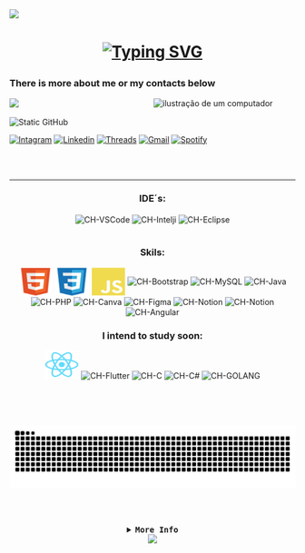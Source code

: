 <img src="https://capsule-render.vercel.app/api?type=waving&color=auto&theme=tokyonight&height=150&section=header" />

<h1 align="center">
  
[![Typing SVG](https://readme-typing-svg.herokuapp.com?font=Fira+Code&pause=1000&color=F70000&width=435&lines=Hello+world%2C+my+name+is+Carlos+H;This+is+my+code+space)](https://git.io/typing-svg)
  

</h1>
  
### There is more about me or my contacts below

<div>
<img src="https://raw.githubusercontent.com/MicaelliMedeiros/micaellimedeiros/master/image/computer-illustration.png" alt="ilustração de um computador" min-width="100px" max-width="200px" width="250px" align="right">
</div>

![](https://api.visitorbadge.io/api/VisitorHit?user=CarlosH-Santiago&repo=github-visitors-badge&countColor=%23FFFFFF)

<img src="https://img.shields.io/static/v1?label=Overview&message=CarlosH&color=f8efd4&style=for-the-badge&logo=GitHub" alt="Static GitHub">


[![Intagram](https://img.shields.io/badge/Instagram-E4405F?style=for-the-badge&logo=instagram&logoColor=white)](https://www.instagram.com/carloshsantiago__?igsh=eHZ5ZW5oZ3M0NzVt)
[![Linkedin](https://img.shields.io/badge/LinkedIn-0077B5?style=for-the-badge&logo=linkedin&logoColor=white)](https://www.linkedin.com/in/carlos-h-santiago-7411a52a8?utm_source=share&utm_campaign=share_via&utm_content=profile&utm_medium=android_app)
[![Threads](https://img.shields.io/badge/Threads-000000?style=for-the-badge&logo=Threads&logoColor=white)](https://www.threads.net/@carloshsantiago__)
[![Gmail](https://img.shields.io/badge/Gmail-D14836?style=for-the-badge&logo=gmail&logoColor=white)](mailto:carloshsssantiago@gmail.com"></a>)
[![Spotify](https://img.shields.io/badge/Spotify-1ED760?style=for-the-badge&logo=spotify&logoColor=white)](https://open.spotify.com/user/31s4x3jzvfgb73il5iezn6mx2oym?si=u7eXPRlNRkyjgWkyHevb2g)

<br><br>
<hr>

<div align=center>
  
<div style="display: inline_block">
  <h3>IDE´s:</h3>
  <img align="center" alt="CH-VSCode" height="50" width="60"    src="https://cdn.jsdelivr.net/gh/devicons/devicon@latest/icons/vscode/vscode-original.svg" />
  <img  align="center" alt="CH-Intelji" height="50" width="60" src="https://cdn.jsdelivr.net/gh/devicons/devicon@latest/icons/intellij/intellij-original.svg" />
  <img align="center" alt="CH-Eclipse" height="50" width="60"    src="https://cdn.jsdelivr.net/gh/devicons/devicon@latest/icons/eclipse/eclipse-original.svg" />
</div>
  <div style="display: inline_block">
  <br>
  <h3>Skils:</h3>

  <img align="center" alt="CH-HTML" height="50" width="60" src="https://raw.githubusercontent.com/devicons/devicon/master/icons/html5/html5-original.svg">
  <img align="center" alt="CH-CSS" height="50" width="60" src="https://raw.githubusercontent.com/devicons/devicon/master/icons/css3/css3-original.svg">
  <img align="center" alt="CH-JS" height="50" width="60" src="https://raw.githubusercontent.com/devicons/devicon/master/icons/javascript/javascript-plain.svg">
  <img align="center" alt="CH-Bootstrap" height="50" width="60" src="https://cdn.jsdelivr.net/gh/devicons/devicon@latest/icons/bootstrap/bootstrap-original-wordmark.svg" />
  <img align="center" alt="CH-MySQL" height="50" width="60" src="https://cdn.jsdelivr.net/gh/devicons/devicon@latest/icons/mysql/mysql-original-wordmark.svg" />
  <img align="center" alt="CH-Java" height="50" width="60" src="https://cdn.jsdelivr.net/gh/devicons/devicon@latest/icons/java/java-original.svg" />
  <img align="center" alt="CH-PHP" height="50" width="60" src="https://cdn.jsdelivr.net/gh/devicons/devicon@latest/icons/php/php-original.svg" />
  <img align="center" alt="CH-Canva" height="50" width="60"  src="https://cdn.jsdelivr.net/gh/devicons/devicon@latest/icons/canva/canva-original.svg" />
  <img align="center" alt="CH-Figma" height="50" width="60"  src="https://cdn.jsdelivr.net/gh/devicons/devicon@latest/icons/figma/figma-original.svg" />
  <img align="center" alt="CH-Notion" height="50" width="60"  src="https://cdn.jsdelivr.net/gh/devicons/devicon@latest/icons/notion/notion-original.svg" />
  <img align="center" alt="CH-Notion" height="50" width="60" src="https://cdn.jsdelivr.net/gh/devicons/devicon@latest/icons/laravel/laravel-original.svg" />
  <img align="center" alt="CH-Angular" height="50" width="60"  src="https://cdn.jsdelivr.net/gh/devicons/devicon@latest/icons/angular/angular-original.svg" />



<br>
<h3>I intend to study soon:</h3>
<img alt="CH-React" height="50" width="60" src="https://raw.githubusercontent.com/devicons/devicon/master/icons/react/react-original.svg">
<img alt="CH-Flutter" height="50" width="60"  src="https://cdn.jsdelivr.net/gh/devicons/devicon@latest/icons/flutter/flutter-original.svg" />
<img alt="CH-C" height="50" width="60"  src="https://cdn.jsdelivr.net/gh/devicons/devicon@latest/icons/c/c-original.svg" />
<img alt="CH-C#" height="50" width="60"  src="https://cdn.jsdelivr.net/gh/devicons/devicon@latest/icons/csharp/csharp-original.svg" />
<img alt="CH-GOLANG" height="50" width="60"  src="https://cdn.jsdelivr.net/gh/devicons/devicon@latest/icons/go/go-original-wordmark.svg" />


<br><br><br>

<img src="https://raw.githubusercontent.com/CarlosH-Santiago/CarlosH-Santiago/output/snake.svg" alt="Snake animation" />

 <br><br>
 <details align="center">
     <summary>
       <samp>
         <b>More Info</b>
       </samp>
     </summary>
     <br>
  <div align="center">

  <br>


  <a href="https://github.com/denvercoder1/github-readme-streak-stats" title="Go to Source">
  <img align="center" width=390 src="https://streak-stats.demolab.com/?user=CarlosH-Santiago&theme=dracula&border=61dafb&hide_border=true" alt="CarlosH-Santiago360" />
</a>
<a href="https://github.com/anuraghazra/github-readme-stats" title="Go to Source">
  <img align="center" width=390 src="https://github-readme-stats.vercel.app/api?username=CarlosH-Santiago&show_icons=true&theme=dracula&border_color=61dafb&hide_border=true" />
</a>
<br><br>

  
[![Top Langs](https://github-readme-stats.vercel.app/api/top-langs/?username=CarlosH-Santiago&layout=donut&theme=dracula)](https://github.com/CarlosH-Santiago)

</div>
<br><br>
  <hr>
<br><br>

  <img src="https://github-readme-activity-graph.vercel.app/graph?username=CarlosH-Santiago&theme=dracula&bg_color=20232a&hide_border=true" width="100%"/>

  <hr>

![header](https://capsule-render.vercel.app/api?type=venom&text=Repositories&fontColor=ffffff)

<hr>

<br>
<div width="100%" align="center">
  <a align="left" href="https://github.com/CarlosH-Santiago/ordem_servico" title="Ordem de Serviço"><img align="left" width="350" height="115" src="https://github-readme-stats.vercel.app/api/pin/?username=CarlosH-Santiago&repo=ordem_servico&theme=dracula&border_color=61dafb&border_radius=10"></a>
  <a align="right" href="https://github.com/CarlosH-Santiago/site_totoenses" title="Site Totoenses"><img align="right" width="350" height="115" src="https://github-readme-stats.vercel.app/api/pin/?username=CarlosH-Santiago&repo=site_totoenses&theme=dracula&border_color=61dafb&border_radius=10"></a>
  

</div>
<br/><br/><br/><br/><br/><br/>
<div width="100%" align="center">
  <a align="left" href="https://github.com/CarlosH-Santiago/Calculadora-WEB" title="Calculadora WEB"><img align="left" width="350" height="115" src="https://github-readme-stats.vercel.app/api/pin/?username=CarlosH-Santiago&repo=Calculadora-WEB&theme=dracula&border_color=61dafb&border_radius=10"></a>
  <a align="right" href="https://github.com/CarlosH-Santiago/listas_exercicio_ED" title="Listas de Exercicio de ED"><img align="right" width="350" height="115" src="https://github-readme-stats.vercel.app/api/pin/?username=CarlosH-Santiago&repo=listas_exercicio_ED&theme=dracula&border_color=61dafb&border_radius=10"></a>

</div>
<br/><br/><br/><br/><br/><br/>

<h4 align="center">
  <a href="https://github.com/CarlosH-Santiago?tab=repositories" title="Show Repositories">🔎 Show More 🔍</a>
</h4>

 </details>

<img src="https://capsule-render.vercel.app/api?type=waving&color=auto&theme=tokyonight&height=150&section=footer" />
